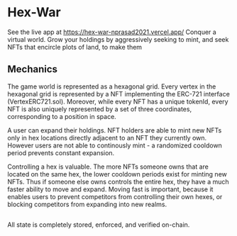 # Hex-War
See the live app at https://hex-war-nprasad2021.vercel.app/
Conquer a virtual world. Grow your holdings by aggressively seeking to mint, and seek NFTs that encircle plots of land, to make them 

## Mechanics
The game world is represented as a hexagonal grid.
Every vertex in the hexagonal grid is represented by a NFT implementing the ERC-721 interface (VertexERC721.sol).
Moreover, while every NFT has a unique tokenId, every NFT is also uniquely represented by a set of three coordinates, corresponding to a position in space.

A user can expand their holdings. NFT holders are able to mint new NFTs only in hex locations directly adjacent to an NFT they currently own. However users are not able to continously mint - a randomized cooldown period prevents constant expansion.

Controlling a hex is valuable. The more NFTs someone owns that are located on the same hex, the lower cooldown periods exist for minting new NFTs.
Thus if someone else owns controls the entire hex, they have a much faster ability to move and expand. Moving fast is important, because it enables users to prevent competitors from controlling their own hexes, or blocking competitors from expanding into new realms.

##

All state is completely stored, enforced, and verified on-chain. 
